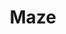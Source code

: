 ---
title: "Maze"
index: "maze"
permalink: /spells/maze/
tags:
  - Spell
  - 8th Level
  - Conjuration
available_for:
  - Wizard
level: "8th Level"
school: "Conjuration"
range: "60 ft"
comp:
  - V
  - S
duration: "10 Minutes"
concentration: true
description: |
  You banish a creature that you can see within range into a labyrinthine demiplane. The target remains there for the duration or until it escapes the maze.

  The target can use its action to attempt to escape. When it does so, it makes a DC 20 Intelligence check. If it succeeds, it escapes, and the spell ends (a minotaur or goristro demon automatically succeeds).

  When the spell ends, the target reappears in the space it left or, if that space is occupied, in the nearest unoccupied space.
excerpt: "You banish a creature that you can see within range into a labyrinthine demiplane."
source: "Basic Rules"
---